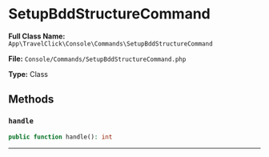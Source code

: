 # SetupBddStructureCommand

**Full Class Name:** `App\TravelClick\Console\Commands\SetupBddStructureCommand`

**File:** `Console/Commands/SetupBddStructureCommand.php`

**Type:** Class

## Methods

### `handle`

```php
public function handle(): int
```

---

